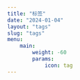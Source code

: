 ```yaml
---
title: "标签"
date: "2024-01-04"
layout: "tags"
slug: "tags"
menu:
    main:
        weight: -60
        params:
            icon: tag
---
```

